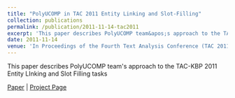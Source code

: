 ```yaml
---
title: "PolyUCOMP in TAC 2011 Entity Linking and Slot-Filling"
collection: publications
permalink: /publication/2011-11-14-tac2011
excerpt: 'This paper describes PolyUCOMP team&apos;s approach to the TAC-KBP 2011 Entity LInking and Slot Filling tasks'
date: 2011-11-14
venue: 'In Proceedings of the Fourth Text Analysis Conference (TAC 2011).'
---
```

This paper describes PolyUCOMP team&apos;s approach to the TAC-KBP 2011 Entity LInking and Slot Filling tasks

[Paper](https://hunterhector.github.io/files/papers/Jian_et_al._-_2011_-_Proceedings_of_the_Fourth_Text_Analysis_Conference_(TAC_2011).pdf) | [Project Page](#)
